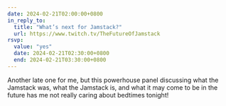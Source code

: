 ```yaml
---
date: 2024-02-21T02:00:00+0800
in_reply_to:
  title: "What’s next for Jamstack?"
  url: https://www.twitch.tv/TheFutureOfJamstack
rsvp:
  value: "yes"
  date: 2024-02-21T02:30:00+0800
  end: 2024-02-21T03:30:00+0800
---
```


Another late one for me, but this powerhouse panel discussing what the Jamstack was, what the Jamstack is, and what it may come to be in the future has me not really caring about bedtimes tonight!
